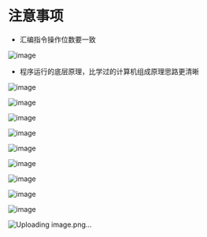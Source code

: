 # 注意事项   

* 汇编指令操作位数要一致    

![image](https://user-images.githubusercontent.com/74129445/152677475-04d0569c-00c5-4684-ab94-0d93c807eec6.png)   


* 程序运行的底层原理，比学过的计算机组成原理思路更清晰   

![image](https://user-images.githubusercontent.com/74129445/152994323-c0d9585b-d511-4d08-9a87-01635dea6772.png)   

![image](https://user-images.githubusercontent.com/74129445/152995090-efaa27cb-cb5f-483d-9208-2a087092ff9f.png)  

![image](https://user-images.githubusercontent.com/74129445/152995137-ec51f939-1da2-4ac4-941a-32a1352d2983.png)  

![image](https://user-images.githubusercontent.com/74129445/152995230-9240d8ec-e1bc-42ba-8a68-024f15090742.png)  

![image](https://user-images.githubusercontent.com/74129445/152995293-e3bf89f9-f32d-4417-857d-878165d4be36.png)  

![image](https://user-images.githubusercontent.com/74129445/152995330-7b2c3e14-fe53-4826-bf82-521cff41c0dc.png)  

![image](https://user-images.githubusercontent.com/74129445/152995385-106f1457-fd19-4108-a719-61daac947268.png)  

![image](https://user-images.githubusercontent.com/74129445/152995433-90a3c781-bb86-4089-abdf-591e9aa22639.png)  

![image](https://user-images.githubusercontent.com/74129445/152995492-c9e4fdff-a0b8-4e35-826a-4e6c1e290685.png)   

![Uploading image.png…]()  

